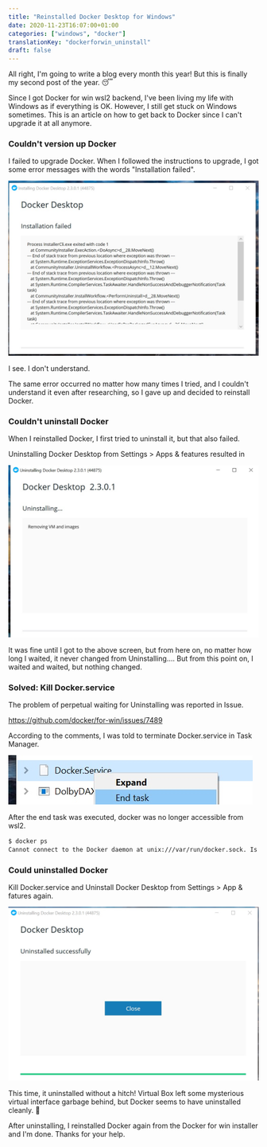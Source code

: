 ```yaml
---
title: "Reinstalled Docker Desktop for Windows"
date: 2020-11-23T16:07:00+01:00
categories: ["windows", "docker"]
translationKey: "dockerforwin_uninstall"
draft: false
---
```


All right, I'm going to write a blog every month this year! But this is finally my second post of the year. 😴

Since I got Docker for win wsl2 backend, I've been living my life with Windows as if everything is OK.
However, I still get stuck on Windows sometimes.
This is an article on how to get back to Docker since I can't upgrade it at all anymore.

### Couldn't version up Docker
I failed to upgrade Docker. When I followed the instructions to upgrade, I got some error messages with the words "Installation failed".

![update_failed](dockerupdfail.jpg)

I see. I don't understand.

The same error occurred no matter how many times I tried, and I couldn't understand it even after researching, so I gave up and decided to reinstall Docker.


### Couldn't uninstall Docker
When I reinstalled Docker, I first tried to uninstall it, but that also failed.

Uninstalling Docker Desktop from Settings > Apps & features resulted in

![uninstall_failed](dockeruninst.jpg)

It was fine until I got to the above screen, but from here on, no matter how long I waited, it never changed from Uninstalling.... But from this point on, I waited and waited, but nothing changed.

### Solved: Kill Docker.service
The problem of perpetual waiting for Uninstalling was reported in Issue.

https://github.com/docker/for-win/issues/7489


According to the comments, I was told to terminate Docker.service in Task Manager.

![kill_docker](dockerkill.jpg)

After the end task was executed, docker was no longer accessible from wsl2.

```sh
$ docker ps
Cannot connect to the Docker daemon at unix:///var/run/docker.sock. Is the docker daemon running?
```

### Could uninstalled Docker
Kill Docker.service and Uninstall Docker Desktop from Settings > App & fatures again.

![uninstalled](dockerok.jpg)

This time, it uninstalled without a hitch!
Virtual Box left some mysterious virtual interface garbage behind, but Docker seems to have uninstalled cleanly. 🤗

After uninstalling, I reinstalled Docker again from the Docker for win installer and I'm done. Thanks for your help.
